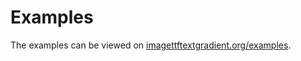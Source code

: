 # Examples

The examples can be viewed on [imagettftextgradient.org/examples](http://imagettftextgradient.org/examples/).
